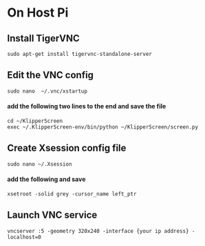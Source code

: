 # On Host Pi      
  ## Install TigerVNC     
    
    sudo apt-get install tigervnc-standalone-server
    
    
  ## Edit the VNC config  
  
    
    sudo nano  ~/.vnc/xstartup
     
    
  #### add the following two lines to the end and save the file  
    
     
    cd ~/KlipperScreen    
    exec ~/.KlipperScreen-env/bin/python ~/KlipperScreen/screen.py    
          
  ## Create Xsession config file     
    sudo nano ~/.Xsession
    
  #### add the following and save     
    
    xsetroot -solid grey -cursor_name left_ptr  

  ## Launch VNC service    
  
    vncserver :5 -geometry 320x240 -interface {your ip address} -localhost=0     
